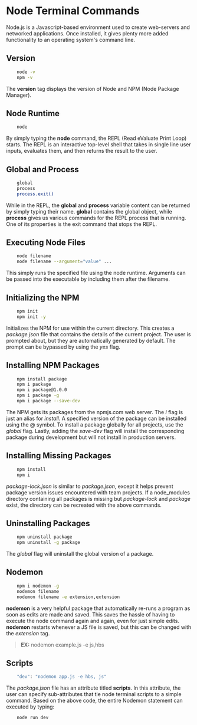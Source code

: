 # Node Terminal Commands

Node.js is a Javascript-based environment used to create web-servers and networked applications. Once installed, it gives plenty more added functionality to an operating system's command line. 

## Version

```bash
    node -v
    npm -v
```

The __version__ tag displays the version of Node and NPM (Node Package Manager).

## Node Runtime

```bash
    node
```

By simply typing the __node__ command, the REPL (Read eValuate Print Loop) starts. The REPL is an interactive top-level shell that takes in single line user inputs, evaluates them, and then returns the result to the user. 

## Global and Process

```bash
    global
    process
    process.exit()
```

While in the REPL, the __global__ and __process__ variable content can be returned by simply typing their name. __global__ contains the global object, while __process__ gives us various commands for the REPL process that is running. One of its properties is the exit command that stops the REPL.

## Executing Node Files

```bash
    node filename
    node filename --argument="value" ...
```
This simply runs the specified file using the node runtime. Arguments can be passed into the executable by including them after the filename.

## Initializing the NPM

```bash
    npm init
    npm init -y
```

Initializes the NPM for use within the current directory. This creates a _package.json_ file that contains the details of the current project. The user is prompted about, but they are automatically generated by default. The prompt can be bypassed by using the _yes_ flag.

## Installing NPM Packages

```bash
    npm install package
    npm i package
    npm i package@1.0.0
    npm i package -g
    npm i package --save-dev
```

The NPM gets its packages from the npmjs.com web server. The _i_ flag is just an alias for _install_. A specified version of the package can be installed using the @ symbol. To install a package globally for all projects, use the _global_ flag. Lastly, adding the _save-dev_ flag will install the corresponding package during development but will not install in production servers.

## Installing Missing Packages

```bash
    npm install
    npm i
```

_package-lock.json_ is similar to _package.json_, except it helps prevent package version issues encountered with team projects. If a node_modules directory containing all packages is missing but _package-lock_ and _package_ exist, the directory can be recreated with the above commands.

## Uninstalling Packages

```bash
    npm uninstall package
    npm uninstall -g package
```

The _global_ flag will uninstall the global version of a package. 

## Nodemon

```bash
    npm i nodemon -g
    nodemon filename
    nodemon filename -e extension,extension
```

__nodemon__ is a very helpful package that automatically re-runs a program as soon as edits are made and saved. This saves the hassle
of having to execute the node command again and again, even for just simple edits. __nodemon__ restarts whenever a JS file is saved, but this can be changed with the _extension_ tag.

>**EX:** nodemon example.js -e js,hbs

## Scripts

```javascript
    "dev": "nodemon app.js -e hbs, js"
```

The _package.json_ file has an attribute titled __scripts__. In this attribute, the user can specify sub-attributes that tie node terminal scripts to a simple command. Based on the above code, the entire Nodemon statement can executed by typing:

```bash
    node run dev
```